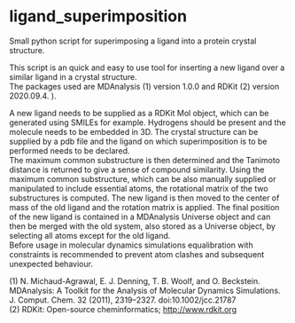 # ligand_superimposition
Small python script for superimposing a ligand into a protein crystal structure.

This script is an quick and easy to use tool for inserting a new ligand over a similar ligand in a crystal structure.  
The packages used are MDAnalysis (1) version 1.0.0 and RDKit (2) version 2020.09.4.
).  

A new ligand needs to be supplied as a RDKit Mol object, which can be generated using SMILEs for example. Hydrogens should be present and the molecule needs to be embedded in 3D. The crystal structure can be supplied by a pdb file and the ligand on which superimposition is to be performed needs to be declared.  
The maximum common substructure is then determined and the Tanimoto distance is returned to give a sense of compound similarity. Using the maximum common substructure, which can be also manually supplied or manipulated to include essential atoms, the rotational matrix of the two substructures is computed. The new ligand is then moved to the center of mass of the old ligand and the rotation matrix is applied. The final position of the new ligand is contained in a MDAnalysis Universe object and can then be merged with the old system, also stored as a Universe object, by selecting all atoms except for the old ligand.  
Before usage in molecular dynamics simulations equalibration with constraints is recommended to prevent atom clashes and subsequent unexpected behaviour.



(1) N. Michaud-Agrawal, E. J. Denning, T. B. Woolf, and O. Beckstein. MDAnalysis: A Toolkit for the Analysis of Molecular Dynamics Simulations. J. Comput. Chem. 32 (2011), 2319–2327. doi:10.1002/jcc.21787  
(2) RDKit: Open-source cheminformatics; http://www.rdkit.org  
